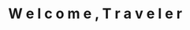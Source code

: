 <!-- TITLE: LEXITRON TM Home Screen -->
<!-- SUBTITLE: LEXITRON TM, your digital guide to Magnos -->

# W e l c o m e , T r a v e l e r